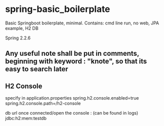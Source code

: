 # spring-basic_boilerplate
Basic Springboot boilerplate, minimal. Contains: cmd line run, no web, JPA example, H2 DB

Spring 2.2.6

## Any useful note shall be put in comments, beginning with keyword : "knote", so that its easy to search later

## H2 Console
specify in application.properties
  spring.h2.console.enabled=true
  spring.h2.console.path=/h2-console
  
db url once connected/open the console : (can be found in logs)
  jdbc:h2:mem:testdb
